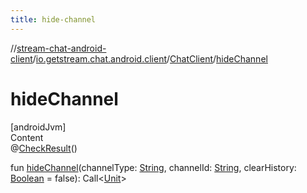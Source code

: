 ```yaml
---
title: hide-channel
---
```

//[stream-chat-android-client](../../../index.md)/[io.getstream.chat.android.client](../index.md)/[ChatClient](index.md)/[hideChannel](hideChannel.md)



# hideChannel  
[androidJvm]  
Content  
@[CheckResult](https://developer.android.com/reference/kotlin/androidx/annotation/CheckResult.html)()  
  
fun [hideChannel](hideChannel.md)(channelType: [String](https://kotlinlang.org/api/latest/jvm/stdlib/kotlin/-string/index.html), channelId: [String](https://kotlinlang.org/api/latest/jvm/stdlib/kotlin/-string/index.html), clearHistory: [Boolean](https://kotlinlang.org/api/latest/jvm/stdlib/kotlin/-boolean/index.html) = false): Call&lt;[Unit](https://kotlinlang.org/api/latest/jvm/stdlib/kotlin/-unit/index.html)&gt;  



